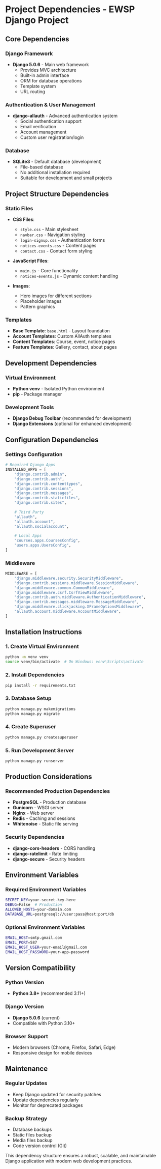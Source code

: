# Project Dependencies - EWSP Django Project

## Core Dependencies

### Django Framework
- **Django 5.0.6** - Main web framework
  - Provides MVC architecture
  - Built-in admin interface
  - ORM for database operations
  - Template system
  - URL routing

### Authentication & User Management
- **django-allauth** - Advanced authentication system
  - Social authentication support
  - Email verification
  - Account management
  - Custom user registration/login

### Database
- **SQLite3** - Default database (development)
  - File-based database
  - No additional installation required
  - Suitable for development and small projects

## Project Structure Dependencies

### Static Files
- **CSS Files**:
  - `style.css` - Main stylesheet
  - `navbar.css` - Navigation styling
  - `login-signup.css` - Authentication forms
  - `notices-events.css` - Content pages
  - `contact.css` - Contact form styling

- **JavaScript Files**:
  - `main.js` - Core functionality
  - `notices-events.js` - Dynamic content handling

- **Images**:
  - Hero images for different sections
  - Placeholder images
  - Pattern graphics

### Templates
- **Base Template**: `base.html` - Layout foundation
- **Account Templates**: Custom AllAuth templates
- **Content Templates**: Course, event, notice pages
- **Feature Templates**: Gallery, contact, about pages

## Development Dependencies

### Virtual Environment
- **Python venv** - Isolated Python environment
- **pip** - Package manager

### Development Tools
- **Django Debug Toolbar** (recommended for development)
- **Django Extensions** (optional for enhanced development)

## Configuration Dependencies

### Settings Configuration
```python
# Required Django Apps
INSTALLED_APPS = [
    "django.contrib.admin",
    "django.contrib.auth", 
    "django.contrib.contenttypes",
    "django.contrib.sessions",
    "django.contrib.messages",
    "django.contrib.staticfiles",
    "django.contrib.sites",
    
    # Third Party
    "allauth",
    "allauth.account", 
    "allauth.socialaccount",
    
    # Local Apps
    "courses.apps.CoursesConfig",
    "users.apps.UsersConfig",
]
```

### Middleware
```python
MIDDLEWARE = [
    "django.middleware.security.SecurityMiddleware",
    "django.contrib.sessions.middleware.SessionMiddleware", 
    "django.middleware.common.CommonMiddleware",
    "django.middleware.csrf.CsrfViewMiddleware",
    "django.contrib.auth.middleware.AuthenticationMiddleware",
    "django.contrib.messages.middleware.MessageMiddleware",
    "django.middleware.clickjacking.XFrameOptionsMiddleware",
    "allauth.account.middleware.AccountMiddleware",
]
```

## Installation Instructions

### 1. Create Virtual Environment
```bash
python -m venv venv
source venv/bin/activate  # On Windows: venv\Scripts\activate
```

### 2. Install Dependencies
```bash
pip install -r requirements.txt
```

### 3. Database Setup
```bash
python manage.py makemigrations
python manage.py migrate
```

### 4. Create Superuser
```bash
python manage.py createsuperuser
```

### 5. Run Development Server
```bash
python manage.py runserver
```

## Production Considerations

### Recommended Production Dependencies
- **PostgreSQL** - Production database
- **Gunicorn** - WSGI server
- **Nginx** - Web server
- **Redis** - Caching and sessions
- **Whitenoise** - Static file serving

### Security Dependencies
- **django-cors-headers** - CORS handling
- **django-ratelimit** - Rate limiting
- **django-secure** - Security headers

## Environment Variables

### Required Environment Variables
```bash
SECRET_KEY=your-secret-key-here
DEBUG=False  # Production
ALLOWED_HOSTS=your-domain.com
DATABASE_URL=postgresql://user:pass@host:port/db
```

### Optional Environment Variables
```bash
EMAIL_HOST=smtp.gmail.com
EMAIL_PORT=587
EMAIL_HOST_USER=your-email@gmail.com
EMAIL_HOST_PASSWORD=your-app-password
```

## Version Compatibility

### Python Version
- **Python 3.8+** (recommended 3.11+)

### Django Version
- **Django 5.0.6** (current)
- Compatible with Python 3.10+

### Browser Support
- Modern browsers (Chrome, Firefox, Safari, Edge)
- Responsive design for mobile devices

## Maintenance

### Regular Updates
- Keep Django updated for security patches
- Update dependencies regularly
- Monitor for deprecated packages

### Backup Strategy
- Database backups
- Static files backup
- Media files backup
- Code version control (Git)

This dependency structure ensures a robust, scalable, and maintainable Django application with modern web development practices. 